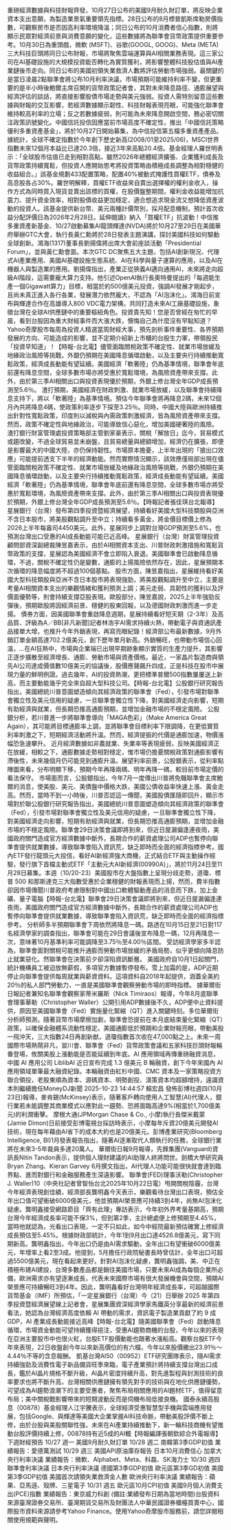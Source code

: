 重磅經濟數據與科技財報齊發，10月27日公布的美國9月耐久財訂單，將反映企業資本支出意願，為製造業景氣重要領先指標。28日公布的8月標普凱斯席勒房價指數，可觀察房市是否因高利率環境降溫；同日公布的10月消費者信心指數，則將顯示民眾對經濟前景與消費意願的變化，這些數據將為聯準會貨幣政策提供重要參考。10月30日為重頭戲，微軟 (MSFT)、谷歌(GOOGL, GOOG)、Meta (META)三大科技巨頭將同日公布財報，市場將聚焦雲端運算與AI相關業務表現。這三家公司在AI基礎設施的大規模投資能否轉化為實質獲利，將影響整體科技股估值與AI產業鏈後市走向。同日公布的美國初領失業救濟人數將評估勞動市場強弱。最關鍵的是當日凌晨2點聯準會將公布10月利率決議，市場預期可能維持利率不變，但更重要的是半小時後鮑爾主席召開的貨幣政策記者會，其對未來降息路徑、通膨展望與經濟評估的談話，將直接影響股債市場走勢與美元強弱。投資人需特別留意這些數據與財報的交互影響，若經濟數據顯示韌性、科技財報表現亮眼，可能強化聯準會維持較高利率的立場；反之若數據疲弱，則可能為未來降息開啟空間，務必密切關注政策訊號變化。中國信託投信因應當前市場高度不確定性，推出「中國信託策略優利多重資產基金」，將於10月27日開始募集，為中信投信第五檔多重資產產品。據統計，全球不確定指數於今年創下歷史新高(2008/01至2025/06)，MSCI世界指數未來12個月本益比已達20.3倍，接近3年來高點20.4倍。基金經理人羅世明表示：「全球股市估值已走到相對高點，雖然2026年總體經濟擴張、企業獲利成長及貨幣政策持續寬鬆，但投資人應開始思考將投資策略由積極成長調整為相對穩健的收益組合。」該基金規劃433配置策略，配置40%被動式掩護性買權ETF，債券及高息股各占30%。羅世明解釋，買權ETF收益來自賣出選擇權的權利金收入，操作方式為同時買入現貨並賣出該標的買權，在股價盤整期間，權利金收益能增加抗震力、提升資金效率，相對股債收益更加穩定，適合想追求現金流又想降低資產波動的投資人。該基金提供新台幣、美元兩種計價幣別，採月配息機制，預計首次收益分配評價日為2026年2月28日。延伸閱讀》納入「買權ETF」抗波動！中信推多重資產新基金、10/27啟動募集AI龍頭輝達(NVDA)將於10月27至29日在美國華府舉辦GTC大會，執行長黃仁勳將於28日發表主題演講，探討美國科技如何驅動全球創新。鴻海(1317)董事長劉揚偉將出席大會前座談活動「Presidential Forum」，並與黃仁勳會面。本次GTC DC聚焦五大主題，包括AI創新現況、代理式AI產業應用、美國AI基礎設施生態系統、AI在科學與量子運算的應用，以及AI在機器人與製造業的應用。劉揚偉指出，產業正從狹義AI邁向通用AI，未來將走向超級AI階段，這需要龐大算力支持。他引述OpenAI執行長奧特曼提出的「每週能生產一個Gigawatt算力」目標，相當於約500億美元投資，強調AI發展才剛起步，且尚未真正進入各行各業，發展潛力依然龐大，不認為「AI泡沫化」。鴻海日前宣布與輝達合作在高雄導入800 VDC電力架構，共同打造未來AI工廠基礎設施，象徵台灣在全球AI供應鏈中的重要樞紐角色。投資貴先知！您是否曾經在匆忙的早晨，看到台股因為重大財經事件而大漲大跌，懊悔自己為什麼沒有早點知道？Yahoo奇摩股市每周為投資人精選當周財經大事，預先剖析事件重要性、各界預期發展的方向、可能造成的影響，並不定期介紹新上市櫃的台股生力軍，帶領股民「投資早知道」！【時報-台北電】儘管面臨關稅政策不確定性、就業市場放緩及地緣政治風險等挑戰，外銀仍預期在美國降息循環啟動，以及主要央行持續推動寬鬆政策，經濟成長動能有望延續。美國經濟「軟著陸」仍為基準情境，聯準會年底前還有降息空間，全球多數市場亦將受惠於寬鬆環境，為風險資產帶來支撐。此外，由於第三季AI相關出口與投資表現優於預期，外銀上修台灣全年GDP成長預測至5.6％。 渣打預期，美國經濟在財政刺激、就業市場放緩，以及聯準會持續降息支持下，將以「軟著陸」為基準情境。預估今年聯準會將再降息2碼，未來12個月內共將降息4碼，使政策利率逐步下探至3.25％。同時，中國大陸與歐洲持續推出針對性寬鬆政策，印度則以減稅與內需政策刺激經濟，皆為風險資產帶來支撐。然而，政策不確定性與地緣政治，可能導致信心惡化，增加美國硬著陸的風險。 渣打銀行財富管理處投資策略部主管劉家豪表示，關稅「解放日」迄今，貿易模式或趨改變，不過全球貿易並未崩盤，且貿易總量與總額增加，經濟仍在擴張，即便是影響最大的中國大陸，亦仍保持韌性。市場原本擔憂，上半年出現的「搶出口效應」可能提前透支下半年的經濟動能。然而實際情況顯示，該效應僅局部出現在儘管面臨關稅政策不確定性、就業市場放緩及地緣政治風險等挑戰，外銀仍預期在美國降息循環啟動，以及主要央行持續推動寬鬆政策，經濟成長動能有望延續。美國經濟「軟著陸」仍為基準情境，聯準會年底前還有降息空間，全球多數市場亦將受惠於寬鬆環境，為風險資產帶來支撐。此外，由於第三季AI相關出口與投資表現優於預期，外銀上修台灣全年GDP成長預測至5.6％。【時報記者張佳琪台北報導】星展銀行（台灣）發布第四季投資暨經濟展望，持續看好美國大型科技類股與亞洲不含日本股市，將美股觀點調升至中立；持續看多黃金，將金價目標價上修為2026上半年每盎司4450美元。此外，星展同步上調對台灣GDP預測至5.6%，也預測台灣出口受惠的AI成長動能可能已近高峰。 星展銀行（台灣）財富管理投資顧問部資深副總裁陳昱嘉表示，由於AI相關資本支出、川普財政刺激措施和寬鬆貨幣政策的支撐，星展認為美國經濟不會立即陷入衰退。美國聯準會已啟動降息循環，不過，關稅不確定性仍是變數，通膨的上揚風險依然存在，因此，星展預期本次循環的降息幅度將不超過100個基點。 股市方面，陳昱嘉指出，星展維持看好美國大型科技類股與亞洲不含日本股市將表現強勁，將美股觀點調升至中立，主要是考量AI相關資本支出的樂觀情緒和獲利預測上調；美元走弱、具韌性的獲利以及評價面優勢等，則會持續支撐亞股表現。歐股部分，陳昱嘉說，2025上半年強勁反彈後，預期歐股將因經濟前景、穩健的股東回報，以及德國財政刺激而進一步走揚。 債券方面，因美國聯準會重啟降息週期，星展持續看好短天期（2-3年）及高品質、評級為A／BB[非凡新聞]記者林浩宇AI需求持續火熱，帶動電子與資通訊產品接單大增，也推升今年外銷表現，再寫亮眼紀錄！經濟部公布最新數據，9月外銷訂單金額高達702.2億美元，創下歷年單月新高。外銷暢旺，也帶動市場信心回溫，...在AI狂熱中，市場與企業端已出現早期跡象顯示實質的生產力提升，其影響正逐步擴散至經濟增長、通膨、勞動市場與資產價格。最近，一家晶片製造商與領先AI公司達成價值數10億美元的協議後，股價應聲飆升四成，正是科技在股市中展現力量的鮮明例證。過去幾年，AI的投資熱潮，更把標準普爾500指數屢屢送上新高，而主要動能幾乎完全來自超大型科技公司。【時報-台北電】公股銀行研究報告指出，美國總統川普意圖塑造傾向其經濟政策的聯準會（Fed），引發市場對聯準會獨立性及美元信用的疑慮，一旦聯準會獨立性下降，對美國經濟走向影響，短期有助經濟與就業，但長期恐推高通膨預期，並增加金融市場的不穩定風險。 公股銀分析，若川普進一步將聯準會導向「MAGA色彩」（Make America Great Again），其可能將目標通膨率上調，並將聯準會目標利率下限調降，在更低實質利率刺激之下，短期經濟活動將升溫。然而，經濟提振的代價是通膨加速，物價漲幅恐急速攀升。 近月經濟數據如非農就業、失業率等表現疲弱，反映美國經濟正在放緩，相較之下，通膨數據走勢相對穩定，惟市場仍擔憂關稅政策對通膨影響有滯後性，未來幾個月仍可能見到通膨升溫。展望利率前景，公股銀表示，從利率點陣圖來看，分布明顯下移，預期今年再降兩碼、明年再降一碼，較目前市場定價的看法保守。 市場面而言，公股銀指出，今年7月一度傳出川普將免職聯準會主席鮑爾的消息，使美股、美元、美債盤中價格大跌，美國公債收益率快速上漲、黃金走高。然而，當時不到一小時後，川普否認這一傳聞，美國股債匯隨即回升，顯示市場對於聯公股銀行研究報告指出，美國總統川普意圖塑造傾向其經濟政策的聯準會（Fed），引發市場對聯準會獨立性及美元信用的疑慮，一旦聯準會獨立性下降，對美國經濟走向影響，短期有助經濟與就業，但長期恐推高通膨預期，並增加金融市場的不穩定風險。聯準會29日決策會議即將到來，但近日屋漏偏逢連夜雨，美國政府關門造成官方經濟數據中斷外，長期合作的薪資處理公司ADP也暫停向聯準會提供就業數據，導致聯準會陷入資訊荒，缺乏即時而全面的經濟指標參考。國內ETF發行龍頭元大投信，看好AI新經濟強大商機，正式結合ETF與主動操作經驗，發行旗下首檔主動式ETF「主動元大AI新經濟(00990A)」，將於11月24日至11月28日募集。本週（10/20-23）美國股市在大盤指數上呈現分歧走勢，道瓊、標普 500 和那斯達克三大指數受惠於企業穩健的財報表現而上揚，然而，費半指數卻因市場傳聞川普政府考慮限制對中國出口軟體驅動產品的消息而下跌，加上金礦、量子電腦【時報-台北電】聯準會29日決策會議即將到來，但近日屋漏偏逢連夜雨，美國政府關門造成官方經濟數據中斷外，長期合作的薪資處理公司ADP也暫停向聯準會提供就業數據，導致聯準會陷入資訊荒，缺乏即時而全面的經濟指標參考。 分析師多半預期聯準會下周依然將降息一碼。路透在10月15日至21日對117名經濟學家的調查指出，聯準會可能在29日會議後宣布降息一碼，12月再降息一次，意味著10月基準利率可能調降至3.75％至4.00％區間。 受訪經濟學家多半認為，聯準會面對關稅可能推升通膨而勞動市場放緩的矛盾局勢，似乎更傾向降息防止就業惡化。然聯準會在決策前夕卻深陷資訊斷層。 美國政府自10月1日起關門，統計機構員工被迫放無薪假，多項官方數據暫停發布。雪上加霜的是，ADP近期停止向聯準會提供每周就業與薪資資料。這項資料自2018年起提供，涵蓋全美約20％的私人部門勞動力，一直是美國聯準會觀察勞動市場的即時指標。 據華爾街日報記者兼知名聯準會觀察家蒂米羅斯（Nick Timiraos）報導，今年8月底聯準會理事華勒（Christopher Waller）公開引用ADP數據後不久，ADP便中止資料提供，原因至美國聯準會（Fed）實施量化緊縮（QT）進入關鍵時刻。多位華爾街分析師預測，隨著貨幣市場摩擦加劇，聯準會恐提前在本月底結束量化緊縮（QT）政策，以確保金融體系流動性穩定。美國通膨低於預期和企業財報亮眼，帶動美股一飛沖天，三大指數24日再創新猷，道瓊指數首次收在47,000點之上。未來一周國際市場熱鬧非凡，習川會、聯準會（Fed）貨幣政策會議和五家科技巨頭財報輪番登場，攸關美股上漲動能是否能延續到年底。AI 應用領域再傳重磅融資消息，中國 AI 應用公司 LiblibAI 近日宣布完成 1.3 億美元 B 輪融資，創下今年來國內 AI 應用領域單筆最大融資紀錄。本輪融資由紅杉中國、CMC 資本及一家策略投資方聯合領投，老股東順為資本、源碼資本、明勢創投、渶策資本均超額增持，遠識資本則繼續擔任MoneyDJ新聞 2025-10-23 14:44:57 賴宏昌 發佈彭博社週四(10月23日)報導，麥肯錫(McKinsey)表示，隨著客戶轉向使用人工智慧(AI)代理人，銀行業若未能調整其商業模式以應對此一趨勢、恐將面臨高達9%(相當於1,700億美元)的利潤衝擊。 摩根大通(JPMorgan Chase & Co., 小摩)執行長傑米戴蒙(Jamie Dimon)日前接受彭博電視台採訪時表示，小摩每年斥資20億美元開發AI技術，現在每年藉由AI省下的成本大約也是20億美元。彭博產業研究(Bloomberg Intelligence, BI)1月發表報告指出，隨著AI逐漸取代人類執行的任務，全球銀行業將在未來3-5年裁員多達20萬人。 華爾街日報9月報導，先鋒集團(Vanguard)資訊長Nitin Tandon表示，提供個人理財建議的AI助理人終將問世。劍橋大學研究員Bryan Zhang、Kieran Garvey 6月撰文指出，AI代理人功能可能很快就會達到臨界點、進而對銀行和金融服務產生深遠影響。 聯準會(FED)理事沃勒(Christopher J. Waller)10（中央社記者曾智怡台北2025年10月22日電）甩開關稅陰霾，台灣今年經濟表現創佳績，經濟部長龔明鑫今天表示，樂觀看待台灣出口表現，預估全年出口值可望衝破6000億美元，他並預期AI榮景應可持續3到4年，尚無AI泡沫化疑慮。龔明鑫接受網路節目「齊有此理」專訪表示，今年初外界考量基期高，預期台灣今年經濟成長率可能不保3%，但到第2季，主計總處便上修預期至4.45%，當時他就認為，光看出口表現，一定不只如此，如今中經院最新預估確實上修經濟成長預估至5.45%。根據財政部統計，今年1到9月出口達4526.8億美元，寫下同期新高。龔明鑫指出，今年出口仍是由AI需求驅動，全年出口有望衝破6000億美元，年增率上看2至3成。他提到，5月擔任行政院秘書長時曾估計，全年出口可超過5500億美元，現在看起來更好。針對AI泡沫化疑慮，龔明鑫強調，美、中正在積極布建AI建設，台灣多數產品都是銷往美國市場，只要未來AI成為每個企業所必備，歐洲需求亦有望逐漸成長，代表未來國際市場有很大發展機會與空間，預期AI榮景應可持續暢旺3到4年。因此，龔明鑫看好台灣明年經濟成長率，可超越國際貨幣基金（IMF）所預估，「一定星展銀行（台灣）今（21）日舉辦 2025 年第四季投資暨經濟展望線上記者會，星展集團資深經濟學家馬鐵英分享最新的經濟前景看法，她認為台灣經濟高度依賴 AI 帶動的需求，資訊電子製造業貢獻了約 9 成 GDP，AI 產業成長動能接近高峰【時報-台北電】隨美國聯準會（Fed）啟動降息循環，市場資金動能可望持續獲得挹注，受惠AI趨勢商機的台股，今年以來的表現在亞洲主要股市中也很火紅，台股ETF股價動能也跟著水漲船高。觀察台股ETF今年來表現，22日收盤創今年以來新高價位的有六檔，今年以來股價繳出23.91％～4.44％不等的含息報酬。 凱基台灣AI50（00952）ETF研究團隊表示，隨AI需求持續強勁及消費性電子新品備貨旺季來臨，電子產業預計將持續支撐台灣出口成長，鑑於AI晶片規格不斷升級，AI晶片密度持續升高，對先進製程與封測技術的良率要求也將不斷升高，台灣相關供應鏈擁有領先對手的技術與在地化供應鏈優勢，可望成為AI趨勢浪潮下的主要受惠者，聚焦布局相關應用的AI題材ETF，值得留意布局；美中關稅戰影響帶來的短期波動反而是伺機布局低接良機。 國泰永續高股息（00878）基金經理人江宇騰表示，全球經濟受惠智慧型手機與雲端應用發展，包括Google、與輝達等美國大企業掌握AI科技命脈，帶動美股評價不斷上修，由於台股與美股關聯性強，未來在AI產業持續推動下，新一輪科技商機有望推動台股評價持續上修，00878持有近5成的AI概【時報編譯張朝欽綜合外電報導】下週財經預告 10/27 週一 美國9月耐久財訂單 10/28 週二 南韓第3季GDP初值 業績報告：愛德萬測試 10/29 週三 美國API原油庫存報告 日本10月消費信心 加拿大央行利率決議 業績報告：微軟、Alphabet、Meta、科磊、SK海力士 10/30 週四 聯準會利率決議 日本央行利率決議 德國第3季GDP初值 歐元區第3季GD初值 美國第3季GDP初值 美國首次請領失業救濟金人數 歐洲央行利率決議 業績報告：蘋果、亞馬遜、殼牌、三星電子 10/31 週五 歐元區10月CPI初值 美國9月個人消費支出(PCE)指數 業績報告：東京威力科創 (備註:業績發布日期為當地時間)台股資料來源臺灣證券交易所、臺灣期貨交易所及財團法人中華民國證券櫃檯買賣中心，國際股市資料來源請參考Yahoo Finance。使用Yahoo奇摩股市服務前，請您詳閱相關使用規範與聲明。